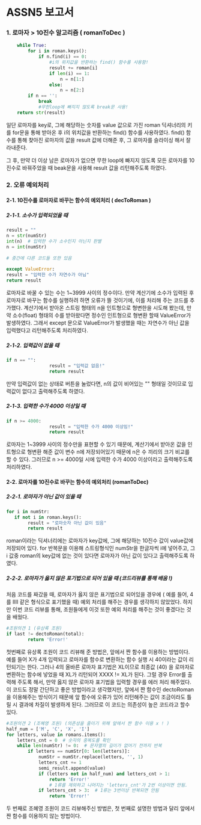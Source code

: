 # ASSN5 보고서

### 1. 로마자 > 10진수 알고리즘 ( romanToDec )

```python
    while True:
        for i in roman.keys():
            if n.find(i) == 0:
                #i의 위치값을 반환하는 find() 함수를 사용함!
                result += roman[i]
                if len(i) == 1:
                    n = n[1:]
                else:
                    n = n[2:]
        if n == '':
            break
            #무한loop에 빠지지 않도록 break문 사용!
    return str(result)
```

 일단 로마자를 key로, 그에 해당하는 숫자를 value 값으로 가진 roman 딕셔너리의 키를 for문을 통해 받아온 후 i의 위치값을 반환하는 find() 함수를 사용하였다. find() 함수를 통해  찾아진 로마자의 값을 result 값에 더해준 후, 그 로마자를 슬라이싱 해서 잘라내준다.

그 후, 만약 더 이상 남은 로마자가 없으면 무한 loop에 빠지지 않도록 모든 로마자를 10진수로 바꿔주었을 때 beak문을 사용해  result 값을 리턴해주도록 하였다.



### 2.  오류 예외처리

#### 2-1. 10진수를 로마자로 바꾸는 함수의 예외처리 ( decToRoman )

##### 2-1-1. 소수가 입력되었을 때

```python
result = ""
n = str(numStr)
int(n)  # 입력한 수가 소수인지 아닌지 판별
n = int(numStr)
            
# 중간에 다른 코드들 또한 있음 
            
except ValueError:
result = "입력한 수가 자연수가 아님"
return result
```

로마자로 바꿀 수 있는 수는 1~3999 사이의 정수이다. 만약 계산기에 소수가 입력된 후 로마자로 바꾸는 함수를 실행하려 하면 오류가 뜰 것이기에, 이를 처리해 주는 코드를 추가했다. 계산기에서 받아온 스트링 형태의 n을 인트형으로 형변한을 시도해 봤는데,  만약 소수(float) 형태의 수를 받아왔다면 정수인 인트형으로 형변환 할때 ValueError가 발생하였다. 그래서 except 문으로 ValueError가 발생했을 때는 자연수가 아닌 값을 입력했다고 리턴해주도록 처리하였다.

##### 2-1-2. 입력값이 없을 때

```python
if n == "":
                result = "입력값 없음!"
                return result
```

만약 입력값이 없는 상태로 버튼을 눌렀다면, n의 값이 비어있는 "" 형태일 것이므로 입력값이 없다고 출력해주도록 하였다.

##### 2-1-3. 입력한 수가 4000 이상일 때

```python
if n >= 4000:
                result = "입력한 수가 4000 이상임!"
                return result
```

로마자는 1~3999 사이의 정수만을 표현할 수 있기 때문에, 계산기에서 받아온 값을 인트형으로 형변환 해준 값이 변수 n에 저장되어있기 때문에 n은 수 끼리의 크기 비교를 할 수 있다. 그러므로 n >= 4000일 시에 입력한 수가 4000 이상이라고 출력해주도록 처리하였다.



#### 2-2. 로마자를 10진수로 바꾸는 함수의 예외처리 (romanToDec)

##### 2-2-1. 로마자가 아닌 값이 있을 때

```python
for i in numStr:
   if not i in roman.keys():
    	result = "로마숫자 아닌 값이 있음"
        return result
```

roman이라는 딕셔너리에는 로마자가 key값에, 그에 해당하는 10진수 값이 value값에 저장되어 있다. for 반복문을 이용해 스트링형식인 numStr을 한글자씩 i에 넣어주고, 그 i 값중 roman의 key값에 없는 것이 있다면 로마자가 아닌 값이 있다고 출력해주도록 하였다.

##### 2-2-2. 로마자가 옳지 않은 표기법으로 되어 있을 때 (코드리뷰를 통해 배움 !)

처음 코드를 짜갔을 때, 로마자가 옳지 않은 표기법으로 되어있을 경우에 ( 예를 들어, 4를 IIII 같은 형식으로 표기했을 때) 예외 처리를 해주는 경우를 생각하지 않았었다. 하지만 이번 코드 리뷰를 통해, 조원들에게 이것 또한 예외 처리를 해주는 것이 좋겠다는 것을 배웠다.



```python
#조원의견 1 (유상록 조원) 
if last != dectoRoman(total):
        return 'Error!'
```

첫번째로 유상록 조원이 코드 리뷰해 준 방법은, 앞에서 짠 함수를 이용하는 방법이다. 예를 들어 X가 4개 입력되고 로마자를 함수로 변환하는 함수 실행 시 40이라는 값이 리턴되기는 한다. 그러나 4의 올바른 로마자 표기법은 XL이므로 최종값 (40) 을 로마자로 변환하는 함수에 넣었을 때 XL가 리턴되어 XXXX != XL가 된다. 그럴 경우 Error를 출력해 주도록 해서, 만약 옳지 않은 로마자 표기법을 입력할 경우를 에러 처리 해주었다. 이 코드도 정말 간단하고 좋은 방법이라고 생각했지만, 앞에서 짠 함수인 dectoRoman 을 이용해주는 방식이기 때문에 앞 함수에 오류가 있어 리턴해주는 값이 조금이라도 틀릴 시 결과에 차질이 발생하게 된다. 그러므로 이 코드는 의존성이 높은 코드라고 할수 있다.



```python
#조원의견 2 (조혜영 조원) (의존성을 줄이기 위해 앞에서 짠 함수 이용 x ! )
half_num = ['M', 'C', 'X', 'I']
for letters, value in romans.items():
    letters_cnt = 0  # 숫자의 중복도를 확인
    while len(numStr) != 0:  # 문자열의 길이가 없어기 전까지 반복
        if letters == numStr[0: len(letters)]:
            numStr = numStr.replace(letters, '', 1)
            letters_cnt += 1
            semi_result.append(value)
            if (letters not in half_num) and letters_cnt > 1:
                return 'Error!'
                # 1류를 제외하고 나머지는 'letters_cnt'가 2번 이상이면 안됨.
            if letters_cnt > 3:  # 1류는 3번이상 반복되면 안됨
                return 'Error!'
```

두 번째로 조혜영 조원이 코드 리뷰해주신 방법은, 첫 번째로 설명한 방법과 달리 앞에서 짠 함수를 이용하지 않는 방법이다.

